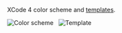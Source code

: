 XCode 4 color scheme and [templates](https://github.com/j4n0/xcode4/tree/master/templates/Project%20Templates/Jano "templates/Project Templates/Jano").

![Color scheme](https://github.com/j4n0/xcode4/raw/master/pages/colorscheme.png) &nbsp; ![Template](https://github.com/j4n0/xcode4/raw/master/pages/template.png)

